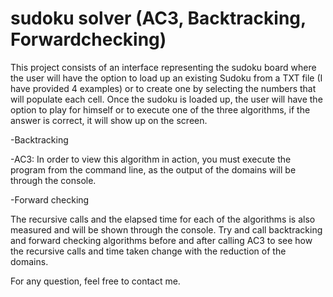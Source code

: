 # sudoku solver (AC3, Backtracking, Forwardchecking)
This project consists of an interface representing the sudoku board where the user will have the option to load up an existing Sudoku from a TXT file (I have provided 4 examples) or to create one by selecting the numbers that will populate each cell. Once the sudoku is loaded up, the user will have the option to play for himself or to execute one of the three algorithms, if the answer is correct, it will show up on the screen.

-Backtracking

-AC3: In order to view this algorithm in action, you must execute the program from the command line, as the output of the domains will be through the console.

-Forward checking

The recursive calls and the elapsed time for each of the algorithms is also measured and will be shown through the console.
Try and call backtracking and forward checking algorithms before and after calling AC3 to see how the recursive calls and time taken change with the reduction of the domains.

For any question, feel free to contact me.
